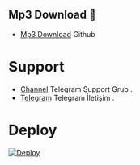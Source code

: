 <h2 align="centre"> Mp3 Download 🔖</h2>

- [Mp3 Download](https://github.com/MehmetAtes21/Song) Github 

# Support 
- [Channel](https://t.me/StarBotKanal) Telegram Support Grub . 
- [Telegram](https://t.me/Hayiboo) Telegram İletişim .



# Deploy
<a href="https://heroku.com/deploy?template=https://github.com/Mehmet-rg/bul">
  <img src="https://www.herokucdn.com/deploy/button.svg" alt="Deploy">
</a>
